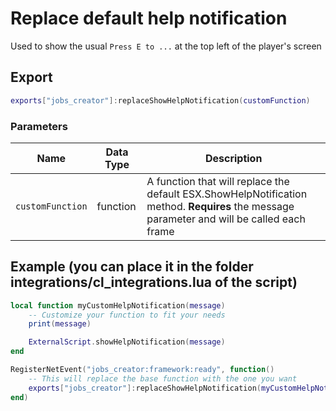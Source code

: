 # Replace default help notification

Used to show the usual `Press E to ...` at the top left of the player's screen

## Export
``` lua
exports["jobs_creator"]:replaceShowHelpNotification(customFunction)
```

### Parameters

| Name              | Data Type | Description                 |
| -                 | -         | -                             |
| `customFunction`         | function    | A function that will replace the default ESX.ShowHelpNotification method. **Requires** the message parameter and will be called each frame |

## Example (you can place it in the folder integrations/cl_integrations.lua of the script)
``` lua
local function myCustomHelpNotification(message)
    -- Customize your function to fit your needs
    print(message)

    ExternalScript.showHelpNotification(message)
end

RegisterNetEvent("jobs_creator:framework:ready", function() 
    -- This will replace the base function with the one you want
    exports["jobs_creator"]:replaceShowHelpNotification(myCustomHelpNotification)
end)
```